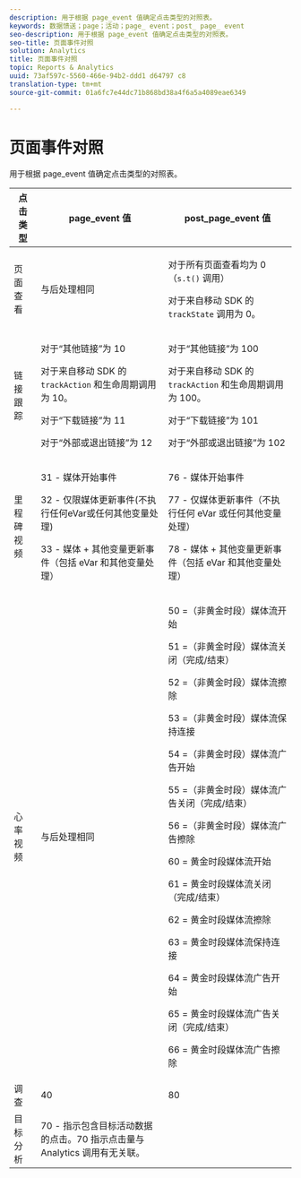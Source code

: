 ```yaml
---
description: 用于根据 page_event 值确定点击类型的对照表。
keywords: 数据馈送；page；活动；page_ event；post_ page_ event
seo-description: 用于根据 page_event 值确定点击类型的对照表。
seo-title: 页面事件对照
solution: Analytics
title: 页面事件对照
topic: Reports & Analytics
uuid: 73af597c-5560-466e-94b2-ddd1 d64797 c8
translation-type: tm+mt
source-git-commit: 01a6fc7e44dc71b868bd38a4f6a5a4089eae6349

---
```



# 页面事件对照

用于根据 page_event 值确定点击类型的对照表。

<table id="table_33AF375E0B41474696D7A4A92C652A5F"> 
 <thead> 
  <tr> 
   <th colname="col1" class="entry"> 点击类型 </th> 
   <th colname="col02" class="entry"> page_event 值 </th> 
   <th colname="col2" class="entry"> post_page_event 值 </th> 
  </tr> 
 </thead>
 <tbody> 
  <tr> 
   <td colname="col1"> 页面查看 </td> 
   <td colname="col02"> 与后处理相同 </td> 
   <td colname="col2"> <p>对于所有页面查看均为 0（<code>s.t()</code> 调用） </p> <p>对于来自移动 SDK 的 <code>trackState</code> 调用为 0。 </p> </td> 
  </tr> 
  <tr> 
   <td colname="col1"> 链接跟踪 </td> 
   <td colname="col02"> <p>对于“其他链接”为 10 </p> <p>对于来自移动 SDK 的 <code>trackAction</code> 和生命周期调用为 10。 </p> <p>对于“下载链接”为 11 </p> <p>对于“外部或退出链接”为 12 </p> </td> 
   <td colname="col2"> <p>对于“其他链接”为 100 </p> <p>对于来自移动 SDK 的 <code>trackAction</code> 和生命周期调用为 100。 </p> <p>对于“下载链接”为 101 </p> <p>对于“外部或退出链接”为 102 </p> </td> 
  </tr> 
  <tr> 
   <td colname="col1"> 里程碑视频 </td> 
   <td colname="col02"> 
    <!--<p>30 - Legacy full media tracking event at the end of the video playback (no longer supported)</p>--> <p>31 - 媒体开始事件 </p> <p>32 - 仅限媒体更新事件(不执行任何eVar或任何其他变量处理) </p> <p>33 - 媒体 + 其他变量更新事件（包括 eVar 和其他变量处理） </p> </td> 
   <td colname="col2"> 
    <!--<p> 75 - Legacy full media tracking event at theend of the video playback (no longer supported)</p>--> <p> 76 - 媒体开始事件 </p> <p>77 - 仅媒体更新事件（不执行任何 eVar 或任何其他变量处理） </p> <p>78 - 媒体 + 其他变量更新事件（包括 eVar 和其他变量处理） </p> </td> 
  </tr> 
  <tr> 
   <td colname="col1"> <p>心率视频 </p> </td> 
   <td colname="col02"> 与后处理相同 </td> 
   <td colname="col2"> <p> 50 =（非黄金时段）媒体流开始 </p> <p> 51 =（非黄金时段）媒体流关闭（完成/结束） </p> <p> 52 =（非黄金时段）媒体流擦除 </p> <p> 53 =（非黄金时段）媒体流保持连接 </p> <p> 54 =（非黄金时段）媒体流广告开始 </p> <p> 55 =（非黄金时段）媒体流广告关闭（完成/结束） </p> <p> 56 =（非黄金时段）媒体流广告擦除 </p> <p> 60 = 黄金时段媒体流开始 </p> <p> 61 = 黄金时段媒体流关闭（完成/结束） </p> <p> 62 = 黄金时段媒体流擦除 </p> <p> 63 = 黄金时段媒体流保持连接 </p> <p> 64 = 黄金时段媒体流广告开始 </p> <p> 65 = 黄金时段媒体流广告关闭（完成/结束） </p> <p> 66 = 黄金时段媒体流广告擦除 </p> </td> 
  </tr> 
  <tr> 
   <td colname="col1"> 调查 </td> 
   <td colname="col02"> 40 </td> 
   <td colname="col2"> 80 </td> 
  </tr> 
  <tr> 
   <td colname="col1"> 目标分析 </td> 
   <td colname="col02"> 70 - 指示包含目标活动数据的点击。70 指示点击量与 Analytics 调用有无关联。 </td> 
   <td colname="col2"> </td> 
  </tr> 
 </tbody> 
</table>

